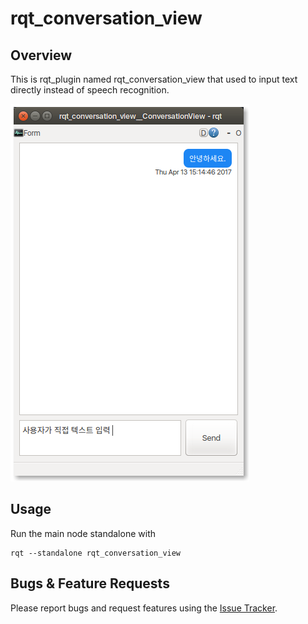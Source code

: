 # rqt_conversation_view

## Overview

This is rqt_plugin named rqt_conversation_view that used to input text directly instead of speech recognition.

![Example image](doc/rqt_conversation_view.png)

## Usage

Run the main node standalone with

	rqt --standalone rqt_conversation_view


## Bugs & Feature Requests

Please report bugs and request features using the [Issue Tracker](https://github.com/mhri/mhri_tools/issues).
